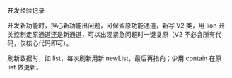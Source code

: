 开发经验记录

开发新功能时，担心新功能出问题，可保留原功能通道，新写 V2 类，用 lion 开关控制走原通道还是新通道，可以出现紧急问题时一键复原（V2 不必含所有代码，仅核心代码即可）。

刷新数据时，如 list，每次刷新用新 newList，最后再指向；少用 contain 在原 list 做更新。

